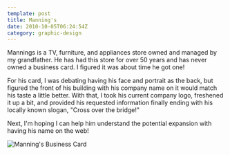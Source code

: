 ```yaml
---
template: post
title: Manning's
date: 2010-10-05T06:24:54Z
category: graphic-design
---
```

Mannings is a TV, furniture, and appliances store owned and managed by my grandfather. He has had this store for over 50 years and has never owned a business card. I figured it was about time he got one!

For his card, I was debating having his face and portrait as the back, but figured the front of his building with his company name on it would match his taste a little better. With that, I took his current company logo, freshened it up a bit, and provided his requested information finally ending with his locally known slogan, "Cross over the bridge!"

Next, I'm hoping I can help him understand the potential expansion with having his name on the web!

![Manning's Business Card](https://cdn.fay.io/images/2010/mannings-business-card-design.jpg)